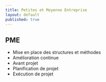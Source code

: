 ```yaml
---
title: Petites et Moyenne Entreprise
layout: default
published: true
---
```


## PME

- Mise en place des structures et méthodes
- Amélioration continue
- Avant projet
- Planification de projet
- Exécution de projet